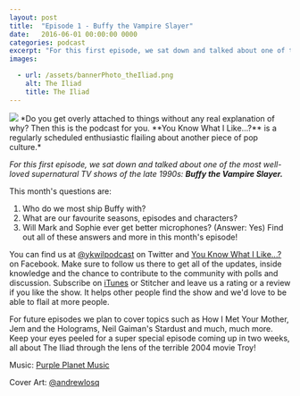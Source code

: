 ```yaml
---
layout: post
title:  "Episode 1 - Buffy the Vampire Slayer"
date:   2016-06-01 00:00:00 0000
categories: podcast
excerpt: "For this first episode, we sat down and talked about one of the most well-loved supernatural TV shows of the late 1990s: **Buffy the Vampire Slayer.**"
images:

  - url: /assets/bannerPhoto_theIliad.png
    alt: The Iliad
    title: The Iliad
---
```


<img class="bannerPhoto" src="{{ site.url }}/assets/bannerPhoto_thoughtBubble2016.png" />
*Do you get overly attached to things without any real explanation of why? Then this is the podcast for you. **You Know What I Like...?** is a regularly scheduled enthusiastic flailing about another piece of pop culture.*

*For this first episode, we sat down and talked about one of the most well-loved supernatural TV shows of the late 1990s: **Buffy the Vampire Slayer.***

<script src="http://www.buzzsprout.com/58982/384942-episode-1-buffy-the-vampire-slayer.js?player=small" type="text/javascript" charset="utf-8"></script>

This month's questions are:
  1. Who do we most ship Buffy with?
  2. What are our favourite seasons, episodes and characters?
  3. Will Mark and Sophie ever get better microphones? (Answer: Yes)
Find out all of these answers and more in this month's episode!

You can find us at [@ykwilpodcast](https://twitter.com/ykwilpodcast) on Twitter and [You Know What I Like...?](https://www.facebook.com/You-Know-What-I-Like-Podcast-1558503551144389/) on Facebook. Make sure to follow us there to get all of the updates, inside knowledge and the chance to contribute to the community with polls and discussion. Subscribe on [iTunes](https://itunes.apple.com/gb/podcast/you-know-what-i-like.../id1114900434?mt=2) or Stitcher and leave us a rating or a review if you like the show. It helps other people find the show and we'd love to be able to flail at more people.

For future episodes we plan to cover topics such as How I Met Your Mother, Jem and the Holograms, Neil Gaiman's Stardust and much, much more. Keep your eyes peeled for a super special episode coming up in two weeks, all about The Iliad through the lens of the terrible 2004 movie Troy!

Music: [Purple Planet Music](https://soundcloud.com/purpleplanetmusic)

Cover Art: [@andrewlosq](https://twitter.com/AndrewLosq)
